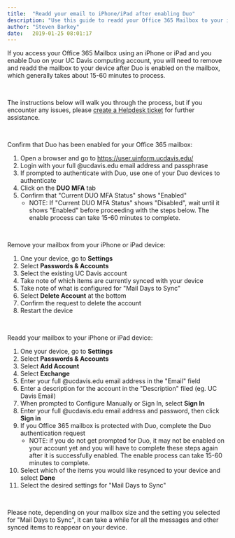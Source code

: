 ```yaml
---
title:  "Readd your email to iPhone/iPad after enabling Duo"
description: "Use this guide to readd your Office 365 Mailbox to your iPhone or iPad after enabling Duo MFA."
author: "Steven Barkey"
date:   2019-01-25 08:01:17
---
```


<p>If you access your Office 365 Mailbox using an iPhone or iPad and you enable Duo on your UC Davis computing account, you will need to remove and readd the mailbox to your device after Duo is enabled on the mailbox, which generally takes about 15-60 minutes to process.</p>
<br />
<p>The instructions below will walk you through the process, but if you encounter any issues, please <a class="external-link" href="https://computing.caes.ucdavis.edu/documentation/help-desk-ticket" target="_parent">create a Helpdesk ticket</a> for further assistance.</p>
<br />
<p>Confirm that Duo has been enabled for your Office 365 mailbox:</p>
<ol style="PADDING-LEFT: 30px">
  <li>Open a browser and go to <a class="external-link" href="https://user.uinform.ucdavis.edu" target="_blank">https://user.uinform.ucdavis.edu/</a></li>
  <li>Login with your full @ucdavis.edu email address and passphrase</li>
  <li>If prompted to authenticate with Duo, use one of your Duo devices to authenticate</li>
  <li>Click on the <b>DUO MFA</b> tab</li>
  <li>Confirm that "Current DUO MFA Status" shows "Enabled"
    <ul style="PADDING-LEFT: 20px">
      <li>NOTE: If "Current DUO MFA Status" shows "Disabled", wait until it shows "Enabled" before proceeding with the steps below.  The enable process can take 15-60 minutes to complete.</li>
    </ul>
  </li>
</ol>
<br />
<p>Remove your mailbox from your iPhone or iPad device:</p>
<ol style="PADDING-LEFT: 30px">
  <li>One your device, go to <b>Settings</b></li>
  <li>Select <b>Passwords & Accounts</b></li>
  <li>Select the existing UC Davis account</li>
  <li>Take note of which items are currently synced with your device</li>
  <li>Take note of what is configured for "Mail Days to Sync"</li>
  <li>Select <b>Delete Account</b> at the bottom</li>
  <li>Confirm the request to delete the account</li>
  <li>Restart the device</li>
</ol>
<br />
<p>Readd your mailbox to your iPhone or iPad device:</p>
<ol style="PADDING-LEFT: 30px">
  <li>One your device, go to <b>Settings</b></li>
  <li>Select <b>Passwords & Accounts</b></li>
  <li>Select <b>Add Account</b></li>
  <li>Select <b>Exchange</b></li>
  <li>Enter your full @ucdavis.edu email address in the "Email" field</li>
  <li>Enter a description for the account in the "Description" filed (eg. UC Davis Email)</li>
  <li>When prompted to Configure Manually or Sign In, select <b>Sign In</b></li>
  <li>Enter your full @ucdavis.edu email address and password, then click <b>Sign in</b></li>
  <li>If you Office 365 mailbox is protected with Duo, complete the Duo authentication request
    <ul style="PADDING-LEFT: 20px">
      <li>NOTE: if you do not get prompted for Duo, it may not be enabled on your account yet and you will have to complete these steps again after it is successfully enabled.  The enable process can take 15-60 minutes to complete.</li>
    </ul>
  </li>
  <li>Select which of the items you would like resynced to your device and select <b>Done</b></li>
  <li>Select the desired settings for "Mail Days to Sync"</li>
</ol>
<br />
<p>Please note, depending on your mailbox size and the setting you selected for "Mail Days to Sync", it can take a while for all the messages and other synced items to reappear on your device.</p>
